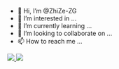 - 👋 Hi, I’m @ZhiZe-ZG
- 👀 I’m interested in ...
- 🌱 I’m currently learning ...
- 💞️ I’m looking to collaborate on ...
- 📫 How to reach me ...

<a href="https://github.com/anuraghazra/github-readme-stats">
  <img align="down" src="https://github-readme-stats.vercel.app/api?username=zhize-zg&show=reviews,discussions_started,discussions_answered,prs_merged&hide=prs&card_width=360" />
</a>
<a href="https://github.com/anuraghazra/github-readme-stats">
  <img align="down" src="https://github-readme-stats.vercel.app/api/top-langs/?username=zhize-zg&layout=compact&langs_count=10&card_width=360" />
</a>

<!---
ZhiZe-ZG/ZhiZe-ZG is a ✨ special ✨ repository because its `README.md` (this file) appears on your GitHub profile.
You can click the Preview link to take a look at your changes.
--->
